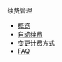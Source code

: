 <div class="sidebar_title"> 续费管理</div>

* [概览](charge/renew/overview)
* [自动续费](charge/renew/autorenew)
* [变更计费方式](charge/renew/change)
* [FAQ](charge/renew/renewfaq)










    
   
   
    
        